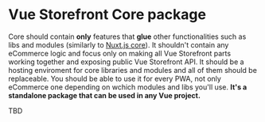 # Vue Storefront Core package

Core should contain **only** features that **glue** other functionalities such as libs and modules (similarly to [Nuxt.js core](https://github.com/nuxt/nuxt.js/tree/dev/packages/core)). It shouldn't contain any eCommerce logic and focus only on making all Vue Storefront parts working together and exposing public Vue Storefront API. It should be a hosting enviroment for core libraries and modules and all of them should be replaceable. You should be able to use it for every PWA, not only eCommerce one depending on wchich modules and libs you'll use.  **It's a standalone package that can be used in any Vue project.**

TBD